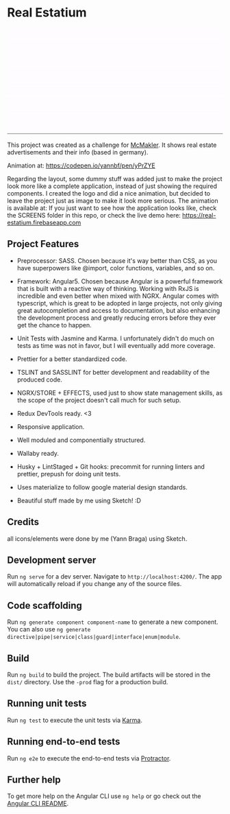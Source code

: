 # Real Estatium

<p align="center"><img src="screens/LogoAnimation.gif" alt="logo"/></p>

This project was created as a challenge for [McMakler](https://mcmakler.de).
It shows real estate advertisements and their info (based in germany).

Animation at: https://codepen.io/yannbf/pen/yPrZYE


Regarding the layout, some dummy stuff was added just to make the project look more like a complete application, instead of just showing the required components. I created the logo and did a nice animation, but decided to leave the project just as image to make it look more serious. The animation is available at: 
If you just want to see how the application looks like, check the SCREENS folder in this repo, or check the live demo here: https://real-estatium.firebaseapp.com

## Project Features

* Preprocessor: SASS. Chosen because it's way better than CSS, as you have superpowers like @import, color functions, variables, and so on.
* Framework: Angular5. Chosen because Angular is a powerful framework that is built with a reactive way of thinking. Working with RxJS is incredible and even better when mixed with NGRX. Angular comes with typescript, which is great to be adopted in large projects, not only giving great autocompletion and access to documentation, but also enhancing the development process and greatly reducing errors before they ever get the chance to happen.

* Unit Tests with Jasmine and Karma. I unfortunately didn't do much on tests as time was not in favor, but I will eventually add more coverage.
* Prettier for a better standardized code.
* TSLINT and SASSLINT for better development and readability of the produced code.
* NGRX/STORE + EFFECTS, used just to show state management skills, as the scope of the project doesn't call much for such setup.
* Redux DevTools ready. <3
* Responsive application.
* Well moduled and componentially structured.
* Wallaby ready.
* Husky + LintStaged + Git hooks: precommit for running linters and prettier, prepush for doing unit tests. 
* Uses materialize to follow google material design standards.
* Beautiful stuff made by me using Sketch! :D

## Credits

all icons/elements were done by me (Yann Braga) using Sketch.

## Development server

Run `ng serve` for a dev server. Navigate to `http://localhost:4200/`. The app will automatically reload if you change any of the source files.

## Code scaffolding

Run `ng generate component component-name` to generate a new component. You can also use `ng generate directive|pipe|service|class|guard|interface|enum|module`.

## Build

Run `ng build` to build the project. The build artifacts will be stored in the `dist/` directory. Use the `-prod` flag for a production build.

## Running unit tests

Run `ng test` to execute the unit tests via [Karma](https://karma-runner.github.io).

## Running end-to-end tests

Run `ng e2e` to execute the end-to-end tests via [Protractor](http://www.protractortest.org/).

## Further help

To get more help on the Angular CLI use `ng help` or go check out the [Angular CLI README](https://github.com/angular/angular-cli/blob/master/README.md).
